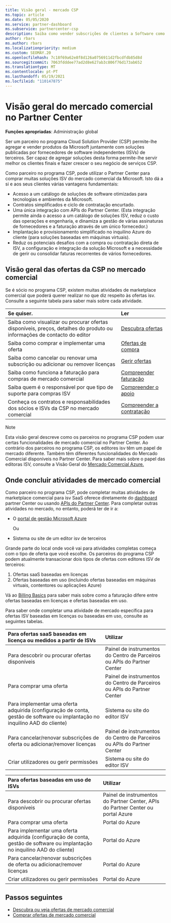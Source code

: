 ```yaml
---
title: Visão geral - mercado CSP
ms.topic: article
ms.date: 05/05/2020
ms.service: partner-dashboard
ms.subservice: partnercenter-csp
description: Saiba como vender subscrições de clientes a Software como um Serviço (SaaS) oferece a fornecedores de software independentes (ISVs) no mercado.
author: rbars
ms.author: rbars
ms.localizationpriority: medium
ms.custom: SEOMAY.20
ms.openlocfilehash: 7c18f69a62e8f8d126a0756911d2fbcdfdb85d8d
ms.sourcegitcommit: 7063fdddee77ad2d8e627ab3c806f76d173ab652
ms.translationtype: MT
ms.contentlocale: pt-PT
ms.lasthandoff: 05/19/2021
ms.locfileid: "110147875"
---
```

# <a name="overview-of-the-commercial-marketplace-in-partner-center"></a>Visão geral do mercado comercial no Partner Center

**Funções apropriadas**: Administração global

Ser um parceiro no programa Cloud Solution Provider (CSP) permite-lhe agregar e vender produtos da Microsoft juntamente com soluções publicadas por fornecedores de software independentes (ISVs) de terceiros. Ser capaz de agregar soluções desta forma permite-lhe servir melhor os clientes finais e fazer crescer o seu negócio de serviços CSP.

Como parceiro no programa CSP, pode utilizar o Partner Center para comprar muitas soluções ISV do mercado comercial da Microsoft. Isto dá a si e aos seus clientes várias vantagens fundamentais:

- Acesso a um catálogo de soluções de software otimizadas para tecnologias e ambientes da Microsoft.
- Contratos simplificados e ciclo de contratação encurtado.
- Uma única integração com APIs do Partner Center. (Esta integração permite ainda o acesso a um catálogo de soluções ISV, reduz o custo das operações e engenharia, e dinamiza a gestão de várias assinaturas de fornecedores e a faturação através de um único fornecedor.)
- Implantação e provisionamento simplificado no inquilino Azure do cliente (para soluções baseadas em máquinas virtuais).
- Reduz os potenciais desafios com a compra ou contratação direta de ISV, a configuração e integração da solução Microsoft e a necessidade de gerir ou consolidar faturas recorrentes de vários fornecedores.

## <a name="overview-of-csp-offers-in-the-commercial-marketplace"></a>Visão geral das ofertas da CSP no mercado comercial

Se é sócio no programa CSP, existem muitas atividades de marketplace comercial que poderá querer realizar no que diz respeito às ofertas isv. Consulte a seguinte tabela para saber mais sobre cada atividade.

|**Se quiser.**  |**Ler**   |
|:------------------------------------|:------------------|
|Saiba como visualizar ou procurar ofertas disponíveis, preços, detalhes do produto ou informações de contacto do editor | [Descubra ofertas](csp-commercial-marketplace-discover.md) | 
|Saiba como comprar e implementar uma oferta   | [Ofertas de compra](csp-commercial-marketplace-purchase.md)   | 
|Saiba como cancelar ou renovar uma subscrição ou adicionar ou remover licenças  | [Gerir ofertas](csp-commercial-marketplace-manage.md) |
|Saiba como funciona a faturação para compras de mercado comercial | [Compreender faturação](csp-commercial-marketplace-billing.md) |
|Saiba quem é o responsável por que tipo de suporte para compras ISV | [Compreender o apoio](csp-commercial-marketplace-support.md) |
|Conheça os contratos e responsabilidades dos sócios e ISVs da CSP no mercado comercial | [Compreender a contratação](csp-commercial-marketplace-contracting.md) |

> [!NOTE]
> Esta visão geral descreve como os parceiros no programa CSP podem usar certas funcionalidades de mercado comercial no Partner Center. Ao contrário dos parceiros no programa CSP, os editores isv têm um papel de mercado diferente. Também têm diferentes funcionalidades do Mercado Comercial disponíveis no Partner Center. Para saber mais sobre o papel das editoras ISV, consulte a Visão Geral do [Mercado Comercial Azure.](/azure/marketplace/partner-center-portal/commercial-marketplace-overview)

## <a name="where-to-complete-commercial-marketplace-activities"></a>Onde concluir atividades de mercado comercial

Como parceiro no programa CSP, pode completar muitas atividades de marketplace comercial para isv SaaS oferece diretamente do [dashboard](https://partner.microsoft.com/dashboard) partner Center ou usando [APIs do Partner Center](/partner-center/develop/). Para completar outras atividades no mercado, no entanto, poderá ter de ir a:

- O [portal de gestão Microsoft Azure](https://portal.azure.com/)

    Ou

- Sistema ou site de um editor isv de terceiros

Grande parte do local onde você vai para atividades completas começa com o tipo de oferta que você escolhe. Os parceiros do programa CSP podem atualmente transacionar dois tipos de ofertas com editores ISV de terceiros:

1. Ofertas saaS baseadas em licenças  
2. Ofertas baseadas em uso (incluindo ofertas baseadas em máquinas virtuais, contentores ou aplicações Azure)

Vá ao [Billing Basics](billing-basics.md) para saber mais sobre como a faturação difere entre ofertas baseadas em licenças e ofertas baseadas em uso.  

Para saber onde completar uma atividade de mercado específica para ofertas ISV baseadas em licenças ou baseadas em uso, consulte as seguintes tabelas.

|**Para ofertas saaS baseadas em licença ou medidos a partir de ISVs**  |**Utilizar**  |
|:------------------------------------|:------------------|
|Para descobrir ou procurar ofertas disponíveis  | Painel de instrumentos do Centro de Parceiros ou APIs do Partner Center  |
|Para comprar uma oferta  | Painel de instrumentos do Centro de Parceiros ou APIs do Partner Center  |
|Para implementar uma oferta adquirida (configuração de conta, gestão de software ou implantação no inquilino AAD do cliente)  | Sistema ou site do editor ISV  |
|Para cancelar/renovar subscrições de oferta ou adicionar/remover licenças | Painel de instrumentos do Centro de Parceiros ou APIs do Partner Center  |
|Criar utilizadores ou gerir permissões  | Sistema ou site do editor ISV  |

|**Para ofertas baseadas em uso de ISVs**  |**Utilizar**  |
|:------------------------------------|:------------------|
|Para descobrir ou procurar ofertas disponíveis  | Painel de instrumentos do Partner Center, APIs do Partner Center ou portal Azure  |
|Para comprar uma oferta  | Portal do Azure  |
|Para implementar uma oferta adquirida (configuração de conta, gestão de software ou implantação no inquilino AAD do cliente)  | Portal do Azure  |
|Para cancelar/renovar subscrições de oferta ou adicionar/remover licenças | Portal do Azure  |
|Criar utilizadores ou gerir permissões  | Portal do Azure  |

## <a name="next-steps"></a>Passos seguintes

- [Descubra ou veja ofertas de mercado comercial](csp-commercial-marketplace-discover.md)
- [Comprar ofertas de mercado comercial](csp-commercial-marketplace-purchase.md)
